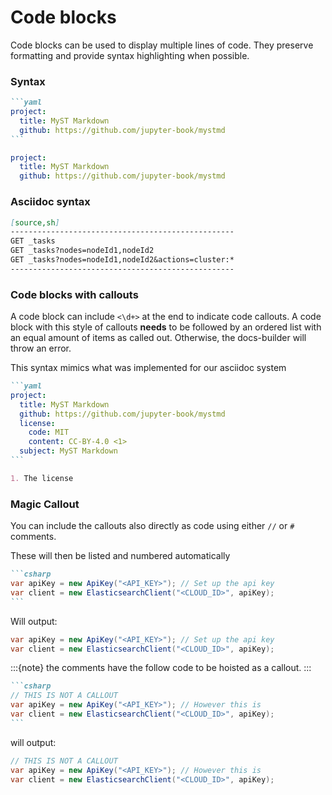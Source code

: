 # Code blocks

Code blocks can be used to display multiple lines of code. They preserve formatting and provide syntax highlighting when possible.

### Syntax

````markdown
```yaml
project:
  title: MyST Markdown
  github: https://github.com/jupyter-book/mystmd
```
````

```yaml
project:
  title: MyST Markdown
  github: https://github.com/jupyter-book/mystmd
```

### Asciidoc syntax

```markdown
[source,sh]
--------------------------------------------------
GET _tasks
GET _tasks?nodes=nodeId1,nodeId2
GET _tasks?nodes=nodeId1,nodeId2&actions=cluster:*
--------------------------------------------------
```

### Code blocks with callouts

A code block can include `<\d+>` at the end to indicate code callouts.
A code block with this style of callouts **needs** to be followed by an ordered list with an equal amount of items as called out.
Otherwise, the docs-builder will throw an error.

This syntax mimics what was implemented for our asciidoc system

````markdown
```yaml
project:
  title: MyST Markdown
  github: https://github.com/jupyter-book/mystmd
  license:
    code: MIT
    content: CC-BY-4.0 <1>
  subject: MyST Markdown
```

1. The license
````


### Magic Callout

You can include the callouts also directly as code using either `//` or `#` comments.

These will then be listed and numbered automatically

````markdown
```csharp
var apiKey = new ApiKey("<API_KEY>"); // Set up the api key
var client = new ElasticsearchClient("<CLOUD_ID>", apiKey);
```
````

Will output:

```csharp
var apiKey = new ApiKey("<API_KEY>"); // Set up the api key
var client = new ElasticsearchClient("<CLOUD_ID>", apiKey);
```

:::{note}
the comments have the follow code to be hoisted as a callout.
:::

````markdown
```csharp
// THIS IS NOT A CALLOUT
var apiKey = new ApiKey("<API_KEY>"); // However this is
var client = new ElasticsearchClient("<CLOUD_ID>", apiKey);
```
````

will output:

```csharp
// THIS IS NOT A CALLOUT
var apiKey = new ApiKey("<API_KEY>"); // However this is
var client = new ElasticsearchClient("<CLOUD_ID>", apiKey);
```
